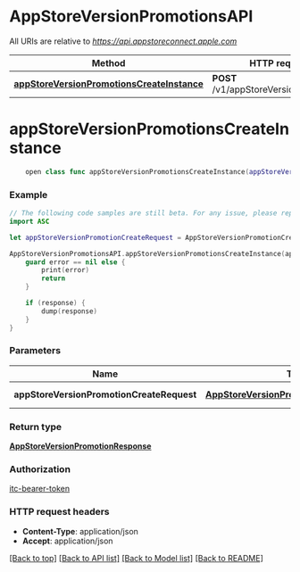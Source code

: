 # AppStoreVersionPromotionsAPI

All URIs are relative to *https://api.appstoreconnect.apple.com*

Method | HTTP request | Description
------------- | ------------- | -------------
[**appStoreVersionPromotionsCreateInstance**](AppStoreVersionPromotionsAPI.md#appstoreversionpromotionscreateinstance) | **POST** /v1/appStoreVersionPromotions | 


# **appStoreVersionPromotionsCreateInstance**
```swift
    open class func appStoreVersionPromotionsCreateInstance(appStoreVersionPromotionCreateRequest: AppStoreVersionPromotionCreateRequest, completion: @escaping (_ data: AppStoreVersionPromotionResponse?, _ error: Error?) -> Void)
```



### Example
```swift
// The following code samples are still beta. For any issue, please report via http://github.com/OpenAPITools/openapi-generator/issues/new
import ASC

let appStoreVersionPromotionCreateRequest = AppStoreVersionPromotionCreateRequest(data: AppStoreVersionPromotionCreateRequest_data(type: "type_example", relationships: AppStoreVersionPromotionCreateRequest_data_relationships(appStoreVersion: AlternativeDistributionPackageCreateRequest_data_relationships_appStoreVersion(data: AlternativeDistributionPackageCreateRequest_data_relationships_appStoreVersion_data(type: "type_example", id: "id_example")), appStoreVersionExperimentTreatment: AppStoreVersionExperimentTreatmentLocalizationCreateRequest_data_relationships_appStoreVersionExperimentTreatment(data: AppStoreVersionExperimentTreatmentLocalization_relationships_appStoreVersionExperimentTreatment_data(type: "type_example", id: "id_example"))))) // AppStoreVersionPromotionCreateRequest | AppStoreVersionPromotion representation

AppStoreVersionPromotionsAPI.appStoreVersionPromotionsCreateInstance(appStoreVersionPromotionCreateRequest: appStoreVersionPromotionCreateRequest) { (response, error) in
    guard error == nil else {
        print(error)
        return
    }

    if (response) {
        dump(response)
    }
}
```

### Parameters

Name | Type | Description  | Notes
------------- | ------------- | ------------- | -------------
 **appStoreVersionPromotionCreateRequest** | [**AppStoreVersionPromotionCreateRequest**](AppStoreVersionPromotionCreateRequest.md) | AppStoreVersionPromotion representation | 

### Return type

[**AppStoreVersionPromotionResponse**](AppStoreVersionPromotionResponse.md)

### Authorization

[itc-bearer-token](../README.md#itc-bearer-token)

### HTTP request headers

 - **Content-Type**: application/json
 - **Accept**: application/json

[[Back to top]](#) [[Back to API list]](../README.md#documentation-for-api-endpoints) [[Back to Model list]](../README.md#documentation-for-models) [[Back to README]](../README.md)

